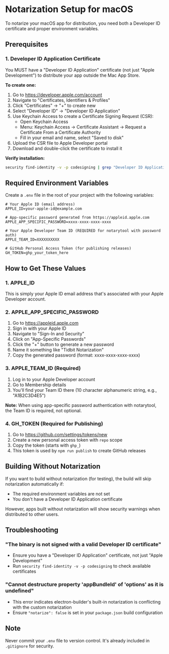 # Notarization Setup for macOS

To notarize your macOS app for distribution, you need both a Developer ID certificate and proper environment variables.

## Prerequisites

### 1. Developer ID Application Certificate

You MUST have a "Developer ID Application" certificate (not just "Apple Development") to distribute your app outside the Mac App Store.

**To create one:**

1. Go to https://developer.apple.com/account
2. Navigate to "Certificates, Identifiers & Profiles"
3. Click "Certificates" → "+" to create new
4. Select "Developer ID" → "Developer ID Application"
5. Use Keychain Access to create a Certificate Signing Request (CSR):
   - Open Keychain Access
   - Menu: Keychain Access → Certificate Assistant → Request a Certificate From a Certificate Authority
   - Fill in your email and name, select "Saved to disk"
6. Upload the CSR file to Apple Developer portal
7. Download and double-click the certificate to install it

**Verify installation:**

```bash
security find-identity -v -p codesigning | grep "Developer ID Application"
```

## Required Environment Variables

Create a `.env` file in the root of your project with the following variables:

```
# Your Apple ID (email address)
APPLE_ID=your-apple-id@example.com

# App-specific password generated from https://appleid.apple.com
APPLE_APP_SPECIFIC_PASSWORD=xxxx-xxxx-xxxx-xxxx

# Your Apple Developer Team ID (REQUIRED for notarytool with password auth)
APPLE_TEAM_ID=XXXXXXXXXX

# GitHub Personal Access Token (for publishing releases)
GH_TOKEN=ghp_your_token_here
```

## How to Get These Values

### 1. APPLE_ID

This is simply your Apple ID email address that's associated with your Apple Developer account.

### 2. APPLE_APP_SPECIFIC_PASSWORD

1. Go to https://appleid.apple.com
2. Sign in with your Apple ID
3. Navigate to "Sign-In and Security"
4. Click on "App-Specific Passwords"
5. Click the "+" button to generate a new password
6. Name it something like "Tidbit Notarization"
7. Copy the generated password (format: xxxx-xxxx-xxxx-xxxx)

### 3. APPLE_TEAM_ID (Required)

1. Log in to your Apple Developer account
2. Go to Membership details
3. You'll find your Team ID there (10 character alphanumeric string, e.g., "A1B2C3D4E5")

**Note:** When using app-specific password authentication with notarytool, the Team ID is required, not optional.

### 4. GH_TOKEN (Required for Publishing)

1. Go to https://github.com/settings/tokens/new
2. Create a new personal access token with `repo` scope
3. Copy the token (starts with `ghp_`)
4. This token is used by `npm run publish` to create GitHub releases

## Building Without Notarization

If you want to build without notarization (for testing), the build will skip notarization automatically if:

- The required environment variables are not set
- You don't have a Developer ID Application certificate

However, apps built without notarization will show security warnings when distributed to other users.

## Troubleshooting

### "The binary is not signed with a valid Developer ID certificate"

- Ensure you have a "Developer ID Application" certificate, not just "Apple Development"
- Run `security find-identity -v -p codesigning` to check available certificates

### "Cannot destructure property 'appBundleId' of 'options' as it is undefined"

- This error indicates electron-builder's built-in notarization is conflicting with the custom notarization
- Ensure `"notarize": false` is set in your `package.json` build configuration

## Note

Never commit your `.env` file to version control. It's already included in `.gitignore` for security.
